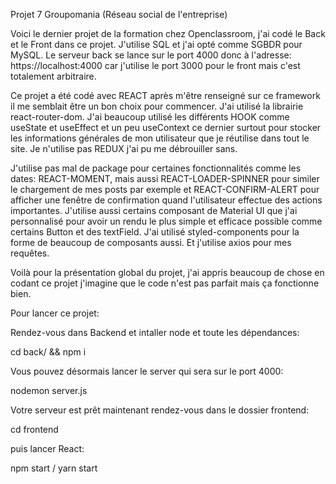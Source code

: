 Projet 7 Groupomania (Réseau social de l'entreprise)

Voici le dernier projet de la formation chez Openclassroom, j'ai codé le Back et le Front dans ce projet.
J'utilise SQL et j'ai opté comme SGBDR pour MySQL. Le serveur back se lance sur le port 4000 donc à l'adresse: https://localhost:4000 car j'utilise le port 3000 pour le front mais c'est totalement arbitraire.

Ce projet a été codé avec REACT après m'être renseigné sur ce framework il me semblait être un bon choix pour commencer. J'ai utilisé la librairie react-router-dom. J'ai beaucoup utilisé les différents HOOK comme useState et useEffect et un peu useContext ce dernier surtout pour stocker les informations générales de mon utilisateur que je réutilise dans tout le site. Je n'utilise pas REDUX j'ai pu me débrouiller sans.

J'utilise pas mal de package pour certaines fonctionnalités comme les dates: REACT-MOMENT, mais aussi REACT-LOADER-SPINNER pour similer le chargement de mes posts par exemple et REACT-CONFIRM-ALERT pour afficher une fenêtre de confirmation quand l'utilisateur effectue des actions importantes. J'utilise aussi certains composant de Material UI que j'ai personnalisé pour avoir un rendu le plus simple et efficace possible comme certains Button et des textField. J'ai utilisé styled-components pour la forme de beaucoup de composants aussi. Et j'utilise axios pour mes requêtes.

Voilà pour la présentation global du projet, j'ai appris beaucoup de chose en codant ce projet j'imagine que le code n'est pas parfait mais ça fonctionne bien.

Pour lancer ce projet:

Rendez-vous dans Backend et intaller node et toute les dépendances:

cd back/ && npm i

Vous pouvez désormais lancer le server qui sera sur le port 4000:

nodemon server.js

Votre serveur est prêt maintenant rendez-vous dans le dossier frontend:

cd frontend

puis lancer React:

npm start / yarn start

